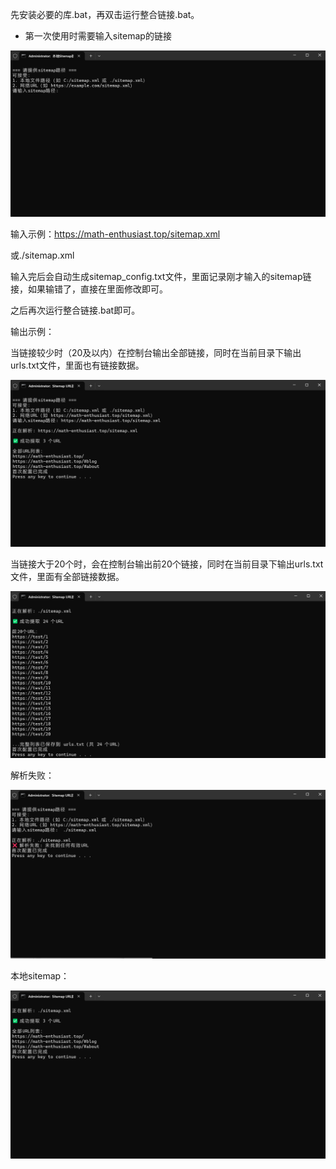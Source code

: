 先安装必要的库.bat，再双击运行整合链接.bat。

- 第一次使用时需要输入sitemap的链接

<img src=".\fig\1.png">

输入示例：https://math-enthusiast.top/sitemap.xml

或./sitemap.xml

输入完后会自动生成sitemap_config.txt文件，里面记录刚才输入的sitemap链接，如果输错了，直接在里面修改即可。

之后再次运行整合链接.bat即可。

输出示例：

当链接较少时（20及以内）在控制台输出全部链接，同时在当前目录下输出urls.txt文件，里面也有链接数据。

<img src=".\fig\2.png">

当链接大于20个时，会在控制台输出前20个链接，同时在当前目录下输出urls.txt文件，里面有全部链接数据。

<img src=".\fig\3.png">

解析失败：

<img src=".\fig\4.png">

本地sitemap：

<img src=".\fig\5.png">
